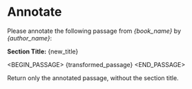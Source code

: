 # Annotate

Please annotate the following passage from *{book_name}* by *{author_name}*:

**Section Title:** {new_title}

<BEGIN_PASSAGE>
{transformed_passage}
<END_PASSAGE>

Return only the annotated passage, without the section title.
